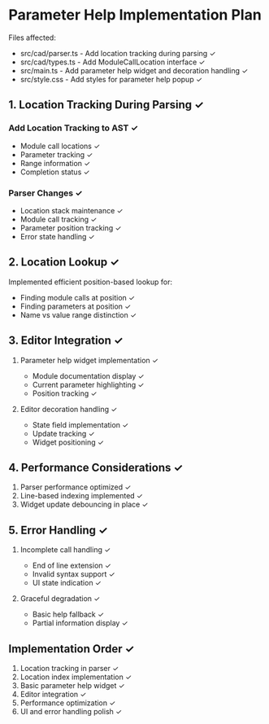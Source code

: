 # Parameter Help Implementation Plan

Files affected:
- src/cad/parser.ts - Add location tracking during parsing ✓
- src/cad/types.ts - Add ModuleCallLocation interface ✓
- src/main.ts - Add parameter help widget and decoration handling ✓
- src/style.css - Add styles for parameter help popup ✓

## 1. Location Tracking During Parsing ✓

### Add Location Tracking to AST ✓
- Module call locations ✓
- Parameter tracking ✓
- Range information ✓
- Completion status ✓

### Parser Changes ✓
- Location stack maintenance ✓
- Module call tracking ✓
- Parameter position tracking ✓
- Error state handling ✓

## 2. Location Lookup ✓

Implemented efficient position-based lookup for:
- Finding module calls at position ✓
- Finding parameters at position ✓
- Name vs value range distinction ✓

## 3. Editor Integration ✓

1. Parameter help widget implementation ✓
   - Module documentation display ✓
   - Current parameter highlighting ✓
   - Position tracking ✓

2. Editor decoration handling ✓
   - State field implementation ✓
   - Update tracking ✓
   - Widget positioning ✓

## 4. Performance Considerations ✓

1. Parser performance optimized ✓
2. Line-based indexing implemented ✓
3. Widget update debouncing in place ✓

## 5. Error Handling ✓

1. Incomplete call handling ✓
   - End of line extension ✓
   - Invalid syntax support ✓
   - UI state indication ✓

2. Graceful degradation ✓
   - Basic help fallback ✓
   - Partial information display ✓

## Implementation Order ✓

1. Location tracking in parser ✓
2. Location index implementation ✓
3. Basic parameter help widget ✓
4. Editor integration ✓
5. Performance optimization ✓
6. UI and error handling polish ✓
